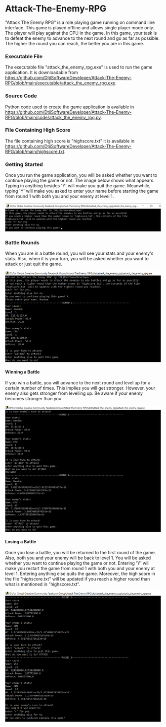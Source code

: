 # Attack-The-Enemy-RPG

"Attack The Enemy RPG" is a role playing game running on command line interface. This game is played offline
and allows single player mode only. The player will play against the CPU in the game. In this game, your task
is to defeat the enemy to advance to the next round and go as far as possible. The higher the round you can
reach, the better you are in this game.

### Executable File

The executable file "attack_the_enemy_rpg.exe" is used to run the game application. It is downloadable from
https://github.com/DtjiSoftwareDeveloper/Attack-The-Enemy-RPG/blob/main/executable/attack_the_enemy_rpg.exe.

### Source Code

Python code used to create the game application is available in
https://github.com/DtjiSoftwareDeveloper/Attack-The-Enemy-RPG/blob/main/code/attack_the_enemy_rpg.py.

### File Containing High Score
The file containing high score is "highscore.txt" it is available in
https://github.com/DtjiSoftwareDeveloper/Attack-The-Enemy-RPG/blob/main/highscore.txt.

### Getting Started

Once you run the game application, you will be asked whether you want to continue playing the game or not.
The image below shows what appears. Typing in anything besides 'Y' will make you quit the game. Meanwhile,
typing 'Y' will make you asked to enter your name before starting the game from round 1 with both you 
and your enemy at level 1.

![Getting Started](https://github.com/DtjiSoftwareDeveloper/Attack-The-Enemy-RPG/blob/main/images/Getting%20Started.png)


### Battle Rounds

When you are in a battle round, you will see your stats and your enemy's stats. Also, when it is your turn, you will be asked
whether you want to attack or just quit the game.

![Battle Rounds](https://github.com/DtjiSoftwareDeveloper/Attack-The-Enemy-RPG/blob/main/images/Battle%20Rounds.png)

#### Winning a Battle

If you win a battle, you will advance to the next round and level up for a certain number of times. This implies you will
get stronger. However, your enemy also gets stronger from levelling up. Be aware if your enemy becomes stronger than you.

![Winning a Battle](https://github.com/DtjiSoftwareDeveloper/Attack-The-Enemy-RPG/blob/main/images/Winning%20a%20Battle.png)

#### Losing a Battle

Once you lose a battle, you will be returned to the first round of the game. Also, both you and your enemy will be back to
level 1. You will be asked whether you want to continue playing the game or not. Entering 'Y' will make you restart the game
from round 1 with both you and your enemy at level 1. Entering anything else quits the game. Moreover, the high score in the
file "highscore.txt" will be updated if you reach a higher round than what is mentioned in "highscore.txt".

![Losing a Battle](https://github.com/DtjiSoftwareDeveloper/Attack-The-Enemy-RPG/blob/main/images/Losing%20a%20Battle.png)
